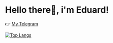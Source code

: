 # Hello there👋, i'm Eduard!

👉 [My Telegram](https://t.me/Eduard_Kop)


[![Top Langs](https://github-readme-stats.vercel.app/api/top-langs/?username=EduardKop&layout=compact&&theme=react)](https://github.com/EduardKop)

